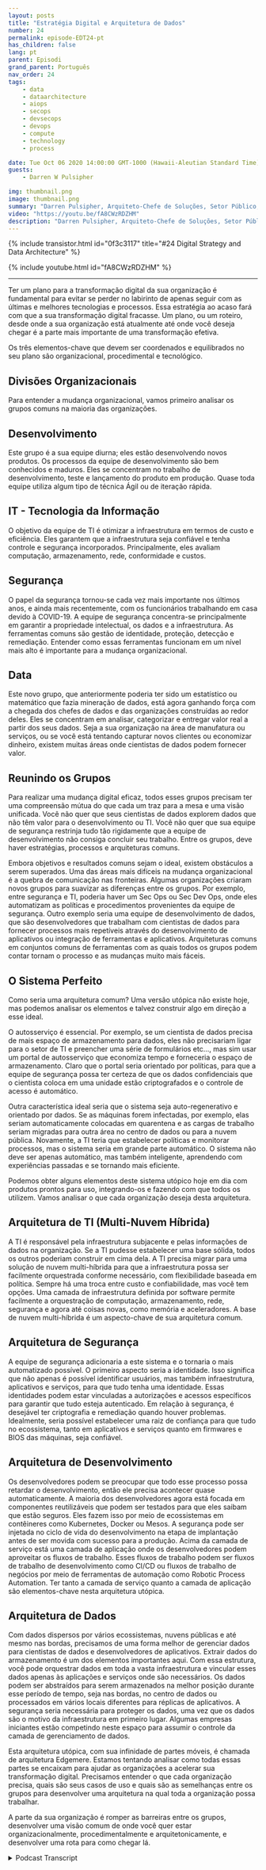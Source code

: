 ```yaml
---
layout: posts
title: "Estratégia Digital e Arquitetura de Dados"
number: 24
permalink: episode-EDT24-pt
has_children: false
lang: pt
parent: Episodi
grand_parent: Português
nav_order: 24
tags:
    - data
    - dataarchitecture
    - aiops
    - secops
    - devsecops
    - devops
    - compute
    - technology
    - process

date: Tue Oct 06 2020 14:00:00 GMT-1000 (Hawaii-Aleutian Standard Time)
guests:
    - Darren W Pulsipher

img: thumbnail.png
image: thumbnail.png
summary: "Darren Pulsipher, Arquiteto-Chefe de Soluções, Setor Público, Intel, descreve a estratégia digital e a arquitetura para transformar efetivamente sua organização. Ele explica como os elementos organizacionais, procedimentais e tecnológicos devem ser equilibrados para funcionar de forma eficiente em direção a uma arquitetura comum e ideal que apoie uma visão unificada."
video: "https://youtu.be/fA8CWzRDZHM"
description: "Darren Pulsipher, Arquiteto-Chefe de Soluções, Setor Público, Intel, descreve a estratégia digital e a arquitetura para transformar efetivamente sua organização. Ele explica como os elementos organizacionais, procedimentais e tecnológicos devem ser equilibrados para funcionar de forma eficiente em direção a uma arquitetura comum e ideal que apoie uma visão unificada."
---
```


<div>
{% include transistor.html id="0f3c3117" title="#24 Digital Strategy and Data Architecture" %}

{% include youtube.html id="fA8CWzRDZHM" %}
</div>

---

Ter um plano para a transformação digital da sua organização é fundamental para evitar se perder no labirinto de apenas seguir com as últimas e melhores tecnologias e processos. Essa estratégia ao acaso fará com que a sua transformação digital fracasse. Um plano, ou um roteiro, desde onde a sua organização está atualmente até onde você deseja chegar é a parte mais importante de uma transformação efetiva.

Os três elementos-chave que devem ser coordenados e equilibrados no seu plano são organizacional, procedimental e tecnológico.

## Divisões Organizacionais

Para entender a mudança organizacional, vamos primeiro analisar os grupos comuns na maioria das organizações.

## Desenvolvimento

Este grupo é a sua equipe diurna; eles estão desenvolvendo novos produtos. Os processos da equipe de desenvolvimento são bem conhecidos e maduros. Eles se concentram no trabalho de desenvolvimento, teste e lançamento do produto em produção. Quase toda equipe utiliza algum tipo de técnica Ágil ou de iteração rápida.

## IT - Tecnologia da Informação

O objetivo da equipe de TI é otimizar a infraestrutura em termos de custo e eficiência. Eles garantem que a infraestrutura seja confiável e tenha controle e segurança incorporados. Principalmente, eles avaliam computação, armazenamento, rede, conformidade e custos.

## Segurança

O papel da segurança tornou-se cada vez mais importante nos últimos anos, e ainda mais recentemente, com os funcionários trabalhando em casa devido à COVID-19. A equipe de segurança concentra-se principalmente em garantir a propriedade intelectual, os dados e a infraestrutura. As ferramentas comuns são gestão de identidade, proteção, detecção e remediação. Entender como essas ferramentas funcionam em um nível mais alto é importante para a mudança organizacional.

## Data

Este novo grupo, que anteriormente poderia ter sido um estatístico ou matemático que fazia mineração de dados, está agora ganhando força com a chegada dos chefes de dados e das organizações construídas ao redor deles. Eles se concentram em analisar, categorizar e entregar valor real a partir dos seus dados. Seja a sua organização na área de manufatura ou serviços, ou se você está tentando capturar novos clientes ou economizar dinheiro, existem muitas áreas onde cientistas de dados podem fornecer valor.

## Reunindo os Grupos

Para realizar uma mudança digital eficaz, todos esses grupos precisam ter uma compreensão mútua do que cada um traz para a mesa e uma visão unificada. Você não quer que seus cientistas de dados explorem dados que não têm valor para o desenvolvimento ou TI. Você não quer que sua equipe de segurança restrinja tudo tão rigidamente que a equipe de desenvolvimento não consiga concluir seu trabalho. Entre os grupos, deve haver estratégias, processos e arquiteturas comuns.

Embora objetivos e resultados comuns sejam o ideal, existem obstáculos a serem superados. Uma das áreas mais difíceis na mudança organizacional é a quebra de comunicação nas fronteiras. Algumas organizações criaram novos grupos para suavizar as diferenças entre os grupos. Por exemplo, entre segurança e TI, poderia haver um Sec Ops ou Sec Dev Ops, onde eles automatizam as políticas e procedimentos provenientes da equipe de segurança. Outro exemplo seria uma equipe de desenvolvimento de dados, que são desenvolvedores que trabalham com cientistas de dados para fornecer processos mais repetíveis através do desenvolvimento de aplicativos ou integração de ferramentas e aplicativos. Arquiteturas comuns em conjuntos comuns de ferramentas com as quais todos os grupos podem contar tornam o processo e as mudanças muito mais fáceis.

## O Sistema Perfeito

Como seria uma arquitetura comum? Uma versão utópica não existe hoje, mas podemos analisar os elementos e talvez construir algo em direção a esse ideal.

O autosserviço é essencial. Por exemplo, se um cientista de dados precisa de mais espaço de armazenamento para dados, eles não precisariam ligar para o setor de TI e preencher uma série de formulários etc..., mas sim usar um portal de autosserviço que economiza tempo e forneceria o espaço de armazenamento. Claro que o portal seria orientado por políticas, para que a equipe de segurança possa ter certeza de que os dados confidenciais que o cientista coloca em uma unidade estão criptografados e o controle de acesso é automático.

Outra característica ideal seria que o sistema seja auto-regenerativo e orientado por dados. Se as máquinas forem infectadas, por exemplo, elas seriam automaticamente colocadas em quarentena e as cargas de trabalho seriam migradas para outra área no centro de dados ou para a nuvem pública. Novamente, a TI teria que estabelecer políticas e monitorar processos, mas o sistema seria em grande parte automático. O sistema não deve ser apenas automático, mas também inteligente, aprendendo com experiências passadas e se tornando mais eficiente.

Podemos obter alguns elementos deste sistema utópico hoje em dia com produtos prontos para uso, integrando-os e fazendo com que todos os utilizem. Vamos analisar o que cada organização deseja desta arquitetura.

## Arquitetura de TI (Multi-Nuvem Híbrida)

A TI é responsável pela infraestrutura subjacente e pelas informações de dados na organização. Se a TI pudesse estabelecer uma base sólida, todos os outros poderiam construir em cima dela. A TI precisa migrar para uma solução de nuvem multi-híbrida para que a infraestrutura possa ser facilmente orquestrada conforme necessário, com flexibilidade baseada em política. Sempre há uma troca entre custo e confiabilidade, mas você tem opções. Uma camada de infraestrutura definida por software permite facilmente a orquestração de computação, armazenamento, rede, segurança e agora até coisas novas, como memória e aceleradores. A base de nuvem multi-híbrida é um aspecto-chave de sua arquitetura comum.

## Arquitetura de Segurança

A equipe de segurança adicionaria a este sistema e o tornaria o mais automatizado possível. O primeiro aspecto seria a identidade. Isso significa que não apenas é possível identificar usuários, mas também infraestrutura, aplicativos e serviços, para que tudo tenha uma identidade. Essas identidades podem estar vinculadas a autorizações e acessos específicos para garantir que tudo esteja autenticado. Em relação à segurança, é desejável ter criptografia e remediação quando houver problemas. Idealmente, seria possível estabelecer uma raiz de confiança para que tudo no ecossistema, tanto em aplicativos e serviços quanto em firmwares e BIOS das máquinas, seja confiável.

## Arquitetura de Desenvolvimento

Os desenvolvedores podem se preocupar que todo esse processo possa retardar o desenvolvimento, então ele precisa acontecer quase automaticamente. A maioria dos desenvolvedores agora está focada em componentes reutilizáveis ​​que podem ser testados para que eles saibam que estão seguros. Eles fazem isso por meio de ecossistemas em contêineres como Kubernetes, Docker ou Mesos. A segurança pode ser injetada no ciclo de vida do desenvolvimento na etapa de implantação antes de ser movida com sucesso para a produção. Acima da camada de serviço está uma camada de aplicação onde os desenvolvedores podem aproveitar os fluxos de trabalho. Esses fluxos de trabalho podem ser fluxos de trabalho de desenvolvimento como CI/CD ou fluxos de trabalho de negócios por meio de ferramentas de automação como Robotic Process Automation. Ter tanto a camada de serviço quanto a camada de aplicação são elementos-chave nesta arquitetura utópica.

## Arquitetura de Dados

Com dados dispersos por vários ecossistemas, nuvens públicas e até mesmo nas bordas, precisamos de uma forma melhor de gerenciar dados para cientistas de dados e desenvolvedores de aplicativos. Extrair dados do armazenamento é um dos elementos importantes aqui. Com essa estrutura, você pode orquestrar dados em toda a vasta infraestrutura e vincular esses dados apenas às aplicações e serviços onde são necessários. Os dados podem ser abstraídos para serem armazenados na melhor posição durante esse período de tempo, seja nas bordas, no centro de dados ou processados em vários locais diferentes para réplicas de aplicativos. A segurança seria necessária para proteger os dados, uma vez que os dados são o motivo da infraestrutura em primeiro lugar. Algumas empresas iniciantes estão competindo neste espaço para assumir o controle da camada de gerenciamento de dados.

Esta arquitetura utópica, com sua infinidade de partes móveis, é chamada de arquitetura Edgemere. Estamos tentando analisar como todas essas partes se encaixam para ajudar as organizações a acelerar sua transformação digital. Precisamos entender o que cada organização precisa, quais são seus casos de uso e quais são as semelhanças entre os grupos para desenvolver uma arquitetura na qual toda a organização possa trabalhar.

A parte da sua organização é romper as barreiras entre os grupos, desenvolver uma visão comum de onde você quer estar organizacionalmente, procedimentalmente e arquitetonicamente, e desenvolver uma rota para como chegar lá.



<details>
<summary> Podcast Transcript </summary>

<p></p>

</details>
